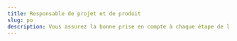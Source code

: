 ```yaml
---
title: Responsable de projet et de produit
slug: po
description: Vous assurez la bonne prise en compte à chaque étape de l’accessibilité
---
```

